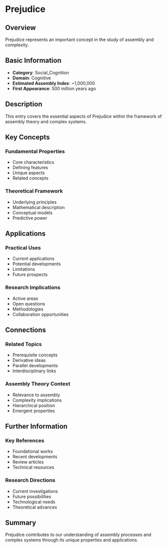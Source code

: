 # Prejudice

## Overview

Prejudice represents an important concept in the study of assembly and complexity.

## Basic Information

- **Category**: Social_Cognition
- **Domain**: Cognitive
- **Estimated Assembly Index**: ~1,000,000
- **First Appearance**: 500 million years ago

## Description

This entry covers the essential aspects of Prejudice within the framework of assembly theory and complex systems.

## Key Concepts

### Fundamental Properties
- Core characteristics
- Defining features
- Unique aspects
- Related concepts

### Theoretical Framework
- Underlying principles
- Mathematical description
- Conceptual models
- Predictive power

## Applications

### Practical Uses
- Current applications
- Potential developments
- Limitations
- Future prospects

### Research Implications
- Active areas
- Open questions
- Methodologies
- Collaboration opportunities

## Connections

### Related Topics
- Prerequisite concepts
- Derivative ideas
- Parallel developments
- Interdisciplinary links

### Assembly Theory Context
- Relevance to assembly
- Complexity implications
- Hierarchical position
- Emergent properties

## Further Information

### Key References
- Foundational works
- Recent developments
- Review articles
- Technical resources

### Research Directions
- Current investigations
- Future possibilities
- Technological needs
- Theoretical advances

## Summary

Prejudice contributes to our understanding of assembly processes and complex systems through its unique properties and applications.

